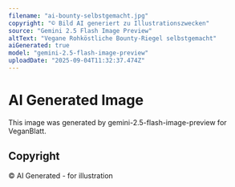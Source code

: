 ```yaml
---
filename: "ai-bounty-selbstgemacht.jpg"
copyright: "© Bild AI generiert zu Illustrationszwecken"
source: "Gemini 2.5 Flash Image Preview"
altText: "Vegane Rohköstliche Bounty-Riegel selbstgemacht"
aiGenerated: true
model: "gemini-2.5-flash-image-preview"
uploadDate: "2025-09-04T11:32:37.474Z"
---
```


# AI Generated Image

This image was generated by gemini-2.5-flash-image-preview for VeganBlatt.

## Copyright
© AI Generated - for illustration
